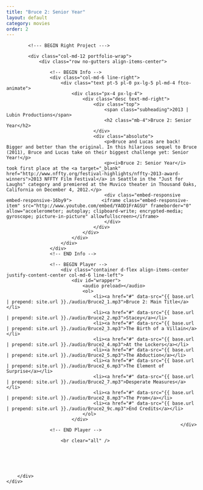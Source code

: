 ```yaml
---
title: "Bruce 2: Senior Year"
layout: default
category: movies
order: 2
---
```


<section class="ftco-section ftco-no-pt ftco-no-pb">
    <div class="container px-md-0">
        <div class="row d-flex no-gutters">
            

            <!--- BEGIN Right Project --->

            <div class="col-md-12 portfolio-wrap">
                <div class="row no-gutters align-items-center">
                                                        
                    <!-- BEGIN Info -->
                    <div class="col-md-6 line-right">
                        <div class="text pt-5 pl-0 px-lg-5 pl-md-4 ftco-animate">
                            <div class="px-4 px-lg-4">
                                <div class="desc text-md-right">
                                    <div class="top">
                                        <span class="subheading">2013 | Lubin Productions</span>
                                        <h2 class="mb-4">Bruce 2: Senior Year</h2>
                                    </div>
                                    <div class="absolute">
                                        <p>Bruce and Lucas are back! Bigger and better than the original. In this hilarious sequel to Bruce (2011), Bruce and Lucas take on their biggest challenge yet: Senior Year!</p>
                                        <p><i>Bruce 2: Senior Year</i> took first place at the <a target="_blank" href="http://www.nffty.org/festival-highlights/nffty-2013-award-winners">2013 NFFTY Film Festival</a> in Seattle in the "Just for Laughs" category and premiered at the Muvico theater in Thousand Oaks, California on December 4, 2012.</p>
                                        <div class="embed-responsive embed-responsive-16by9">           <iframe class="embed-responsive-item" src="http://www.youtube.com/embed/YAOD1FrAGSU" frameborder="0" allow="accelerometer; autoplay; clipboard-write; encrypted-media; gyroscope; picture-in-picture" allowfullscreen></iframe>
                                        </div>
                                    </div>
                                </div>
                            </div>
                        </div>
                    </div>
                    <!-- END Info -->
                    
                    <!-- BEGIN Player -->
                        <div class="container d-flex align-items-center justify-content-center col-md-6 line-left">
                            <div id="wrapper">
                                <audio preload></audio>
                                <ol>
                                    <li><a href="#" data-src="{{ base.url | prepend: site.url }}./audio/Bruce2_1.mp3">Bruce 2: Main Title</a></li>
                                    <li><a href="#" data-src="{{ base.url | prepend: site.url }}./audio/Bruce2_2.mp3">Stacey</a></li>
                                    <li><a href="#" data-src="{{ base.url | prepend: site.url }}./audio/Bruce2_3.mp3">The Birth of a Villain</a></li>
                                    <li><a href="#" data-src="{{ base.url | prepend: site.url }}./audio/Bruce2_4.mp3">At the Lockers</a></li>
                                    <li><a href="#" data-src="{{ base.url | prepend: site.url }}./audio/Bruce2_5.mp3">The Abduction</a></li>
                                    <li><a href="#" data-src="{{ base.url | prepend: site.url }}./audio/Bruce2_6.mp3">The Element of Surprise</a></li>
                                    <li><a href="#" data-src="{{ base.url | prepend: site.url }}./audio/Bruce2_7.mp3">Desperate Measures</a></li>
                                    <li><a href="#" data-src="{{ base.url | prepend: site.url }}./audio/Bruce2_8.mp3">The Prom</a></li>
                                    <li><a href="#" data-src="{{ base.url | prepend: site.url }}./audio/Bruce2_9c.mp3">End Credits</a></li>
                                </ol>
                            </div>
                                                                    </div>
                    <!-- END Player -->

                        <br clear="all" />
<br />
<br clear="all" />
<br />
                </div>
            </div>
            <!-- END Right Project -->
            
        </div>
    </div>
</section>
